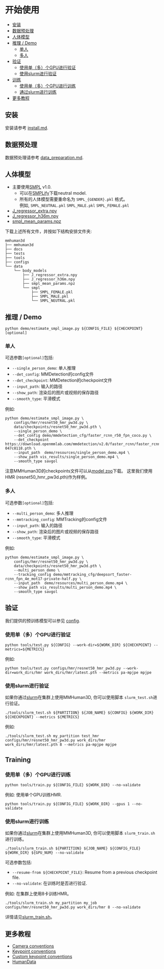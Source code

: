 # 开始使用

* [安装](#installation)
* [数据预处理](#data-preparation)
* [人体模型](#body-model-preparation)
* [推理 / Demo](#inference--demo)
  + [单人](#single-person)
  + [多人](#multi-person)
* [验证](#evaluation)
  + [使用单（多）个GPU进行验证](#evaluate-with-a-single-gpu--multiple-gpus)
  + [使用slurm进行验证](#evaluate-with-slurm)
* [训练](#training)
  + [使用单（多）个GPU进行训练](#training-with-a-single--multiple-gpus)
  + [通过slurm进行训练](#training-with-slurm)
* [更多教程](#more-tutorials)

## 安装

安装请参考 [install.md](../docs_zh-CN/install.md).

## 数据预处理

数据预处理请参考 [data_preparation.md](../docs_zh-CN/preprocess_dataset.md).

## 人体模型

- 主要使用[SMPL](https://smpl.is.tue.mpg.de/) v1.0.
  - 可以在[SMPLify](https://smplify.is.tue.mpg.de/)下载neutral model.
  - 所有的人体模型需要重命名为 `SMPL_{GENDER}.pkl` 格式。 <br/>
    例如, `SMPL_NEUTRAL.pkl` `SMPL_MALE.pkl` `SMPL_FEMALE.pkl`
- [J_regressor_extra.npy](https://openmmlab-share.oss-cn-hangzhou.aliyuncs.com/mmhuman3d/models/J_regressor_extra.npy?versionId=CAEQHhiBgIDD6c3V6xciIGIwZDEzYWI5NTBlOTRkODU4OTE1M2Y4YTI0NTVlZGM1)
- [J_regressor_h36m.npy](https://openmmlab-share.oss-cn-hangzhou.aliyuncs.com/mmhuman3d/models/J_regressor_h36m.npy?versionId=CAEQHhiBgIDE6c3V6xciIDdjYzE3MzQ4MmU4MzQyNmRiZDA5YTg2YTI5YWFkNjRi)
- [smpl_mean_params.npz](https://openmmlab-share.oss-cn-hangzhou.aliyuncs.com/mmhuman3d/models/smpl_mean_params.npz?versionId=CAEQHhiBgICN6M3V6xciIDU1MzUzNjZjZGNiOTQ3OWJiZTJmNThiZmY4NmMxMTM4)

下载上述所有文件，并按如下结构安排文件夹:

```text
mmhuman3d
├── mmhuman3d
├── docs
├── tests
├── tools
├── configs
└── data
    └── body_models
        ├── J_regressor_extra.npy
        ├── J_regressor_h36m.npy
        ├── smpl_mean_params.npz
        └── smpl
            ├── SMPL_FEMALE.pkl
            ├── SMPL_MALE.pkl
            └── SMPL_NEUTRAL.pkl
```

## 推理 / Demo

```shell
python demo/estimate_smpl_image.py ${CONFIG_FILE} ${CHECKPOINT} [optional]
```

### 单人
可选参数`[optional]`包括:
- `--single_person_demo`: 单人推理
- `--det_config`: MMDetection的config文件
- `--det_checkpoint`: MMDetection的checkpoint文件
- `--input_path`: 输入的路径
- `--show_path`: 渲染后的图片或视频的保存路径
- `--smooth_type`: 平滑模式

例如:
```shell
python demo/estimate_smpl_image.py \
    configs/hmr/resnet50_hmr_pw3d.py \
    data/checkpoints/resnet50_hmr_pw3d.pth \
    --single_person_demo \
    --det_config demo/mmdetection_cfg/faster_rcnn_r50_fpn_coco.py \
    --det_checkpoint https://download.openmmlab.com/mmdetection/v2.0/faster_rcnn/faster_rcnn_r50_fpn_1x_coco/faster_rcnn_r50_fpn_1x_coco_20200130-047c8118.pth \
    --input_path  demo/resources/single_person_demo.mp4 \
    --show_path vis_results/single_person_demo.mp4 \
    --smooth_type savgol
```

注意MMHuman3D的checkpoints文件可以从[model zoo](model_zoo.md)下载。
这里我们使用HMR (resnet50_hmr_pw3d.pth)作为样例。

### 多人
可选参数`[optional]`包括:
- `--multi_person_demo`: 多人推理
- `--mmtracking_config`: MMTracking的config文件
- `--input_path`: 输入的路径
- `--show_path`: 渲染后的图片或视频的保存路径
- `--smooth_type`: 平滑模式

例如:
```shell
python demo/estimate_smpl_image.py \
    configs/hmr/resnet50_hmr_pw3d.py \
    data/checkpoints/resnet50_hmr_pw3d.pth \
    --multi_person_demo \
    --tracking_config demo/mmtracking_cfg/deepsort_faster-rcnn_fpn_4e_mot17-private-half.py \
    --input_path  demo/resources/multi_person_demo.mp4 \
    --show_path vis_results/multi_person_demo.mp4 \
    --smooth_type savgol
```

## 验证

我们提供的预训练模型可以参见 [config](https://github.com/open-mmlab/mmhuman3d/tree/main/configs).

### 使用单（多）个GPU进行验证

```shell
python tools/test.py ${CONFIG} --work-dir=${WORK_DIR} ${CHECKPOINT} --metrics=${METRICS}
```
例如:
```shell
python tools/test.py configs/hmr/resnet50_hmr_pw3d.py --work-dir=work_dirs/hmr work_dirs/hmr/latest.pth --metrics pa-mpjpe mpjpe
```

### 使用slurm进行验证

如果你通过[slurm](https://slurm.schedmd.com/)在集群上使用MMHuman3D, 你可以使用脚本 `slurm_test.sh`进行验证。

```shell
./tools/slurm_test.sh ${PARTITION} ${JOB_NAME} ${CONFIG} ${WORK_DIR} ${CHECKPOINT} --metrics ${METRICS}
```
例如:
```shell
./tools/slurm_test.sh my_partition test_hmr configs/hmr/resnet50_hmr_pw3d.py work_dirs/hmr work_dirs/hmr/latest.pth 8 --metrics pa-mpjpe mpjpe
```


## Training

### 使用单（多）个GPU进行训练

```shell
python tools/train.py ${CONFIG_FILE} ${WORK_DIR} --no-validate
```
例如: 使用单个GPU训练HMR.
```shell
python tools/train.py ${CONFIG_FILE} ${WORK_DIR} --gpus 1 --no-validate
```

### 使用slurm进行训练

如果你通过[slurm](https://slurm.schedmd.com/)在集群上使用MMHuman3D, 你可以使用脚本 `slurm_train.sh`进行训练。

```shell
./tools/slurm_train.sh ${PARTITION} ${JOB_NAME} ${CONFIG_FILE} ${WORK_DIR} ${GPU_NUM} --no-validate
```

可选参数包括:
- `--resume-from ${CHECKPOINT_FILE}`: Resume from a previous checkpoint file.
- `--no-validate`: 在训练时是否进行验证.

例如: 在集群上使用8卡训练HMR。
```shell
./tools/slurm_train.sh my_partition my_job configs/hmr/resnet50_hmr_pw3d.py work_dirs/hmr 8 --no-validate
```

详情请见[slurm_train.sh](https://github.com/open-mmlab/mmhuman3d/tree/main/tools/slurm_train.sh)。

## 更多教程

- [Camera conventions](./cameras.md)
- [Keypoint conventions](./keypoints_convention.md)
- [Custom keypoint conventions](./customize_keypoints_convention.md)
- [HumanData](./human_data.md)
